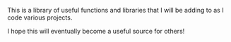 This is a library of useful functions and libraries that I will be adding to as I code various projects.

I hope this will eventually become a useful source for others!
